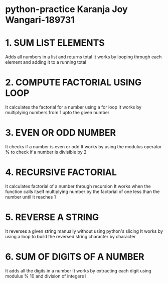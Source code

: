 # python-practice Karanja Joy Wangari-189731

# 1. SUM LIST ELEMENTS
Adds all numbers in a list and returns total
It works by looping through each element and adding it to a running total

# 2. COMPUTE FACTORIAL USING LOOP
It calculates the factorial for a number using a for loop
It works by multiplying numbers from 1 upto the given number

# 3. EVEN OR ODD NUMBER
It checks if a number is even or odd
It works by using the modulus operator % to check if a number is divisible by 2

# 4. RECURSIVE FACTORIAL
It calculates factorial of a number through recursion
It works when the function calls itself multiplying number by the factorial of one less than the number until it reaches 1

# 5. REVERSE A STRING
It reverses a given string manually without using python's slicing
It works by using a loop to build the reversed string character by character

# 6. SUM OF DIGITS OF A NUMBER
It adds all the digits in a number
It works by extracting each digit using modulus %  10 and division of integers
I
